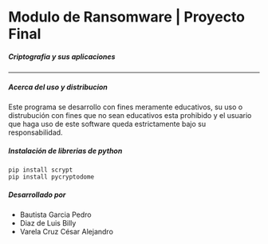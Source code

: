 # Modulo de Ransomware | Proyecto Final 
##### Criptografia y sus aplicaciones
---
##### Acerca del uso y distribucion
Este programa se desarrollo con fines meramente educativos, su uso o distrubución con fines que no sean educativos esta prohibido y el usuario que haga uso de este software queda estrictamente bajo su responsabilidad.


##### Instalación de librerias de python
```
pip install scrypt
pip install pycryptodome
```
##### Desarrollado por
* Bautista Garcia Pedro
* Diaz de Luis Billy
* Varela Cruz César Alejandro
